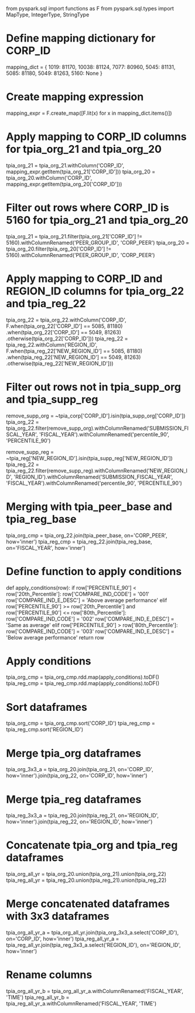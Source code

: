 from pyspark.sql import functions as F
from pyspark.sql.types import MapType, IntegerType, StringType

# Define mapping dictionary for CORP_ID
mapping_dict = {
    1019: 81170,
    10038: 81124,
    7077: 80960,
    5045: 81131,
    5085: 81180,
    5049: 81263,
    5160: None
}

# Create mapping expression
mapping_expr = F.create_map([F.lit(x) for x in mapping_dict.items()])

# Apply mapping to CORP_ID columns for tpia_org_21 and tpia_org_20
tpia_org_21 = tpia_org_21.withColumn('CORP_ID', mapping_expr.getItem(tpia_org_21['CORP_ID']))
tpia_org_20 = tpia_org_20.withColumn('CORP_ID', mapping_expr.getItem(tpia_org_20['CORP_ID']))

# Filter out rows where CORP_ID is 5160 for tpia_org_21 and tpia_org_20
tpia_org_21 = tpia_org_21.filter(tpia_org_21['CORP_ID'] != 5160).withColumnRenamed('PEER_GROUP_ID', 'CORP_PEER')
tpia_org_20 = tpia_org_20.filter(tpia_org_20['CORP_ID'] != 5160).withColumnRenamed('PEER_GROUP_ID', 'CORP_PEER')

# Apply mapping to CORP_ID and REGION_ID columns for tpia_org_22 and tpia_reg_22
tpia_org_22 = tpia_org_22.withColumn('CORP_ID', F.when(tpia_org_22['CORP_ID'] == 5085, 81180)
                                      .when(tpia_org_22['CORP_ID'] == 5049, 81263)
                                      .otherwise(tpia_org_22['CORP_ID']))
tpia_reg_22 = tpia_reg_22.withColumn('REGION_ID', F.when(tpia_reg_22['NEW_REGION_ID'] == 5085, 81180)
                                        .when(tpia_reg_22['NEW_REGION_ID'] == 5049, 81263)
                                        .otherwise(tpia_reg_22['NEW_REGION_ID']))

# Filter out rows not in tpia_supp_org and tpia_supp_reg
remove_supp_org = ~tpia_corp['CORP_ID'].isin(tpia_supp_org['CORP_ID'])
tpia_org_22 = tpia_org_22.filter(remove_supp_org).withColumnRenamed('SUBMISSION_FISCAL_YEAR', 'FISCAL_YEAR').withColumnRenamed('percentile_90', 'PERCENTILE_90')

remove_supp_reg = ~tpia_reg['NEW_REGION_ID'].isin(tpia_supp_reg['NEW_REGION_ID'])
tpia_reg_22 = tpia_reg_22.filter(remove_supp_reg).withColumnRenamed('NEW_REGION_ID', 'REGION_ID').withColumnRenamed('SUBMISSION_FISCAL_YEAR', 'FISCAL_YEAR').withColumnRenamed('percentile_90', 'PERCENTILE_90')

# Merging with tpia_peer_base and tpia_reg_base
tpia_org_cmp = tpia_org_22.join(tpia_peer_base, on='CORP_PEER', how='inner')
tpia_reg_cmp = tpia_reg_22.join(tpia_reg_base, on='FISCAL_YEAR', how='inner')

# Define function to apply conditions
def apply_conditions(row):
    if row['PERCENTILE_90'] < row['20th_Percentile']:
        row['COMPARE_IND_CODE'] = '001'
        row['COMPARE_IND_E_DESC'] = 'Above average performance'
    elif row['PERCENTILE_90'] >= row['20th_Percentile'] and row['PERCENTILE_90'] <= row['80th_Percentile']:
        row['COMPARE_IND_CODE'] = '002'
        row['COMPARE_IND_E_DESC'] = 'Same as average'
    elif row['PERCENTILE_90'] > row['80th_Percentile']:
        row['COMPARE_IND_CODE'] = '003'
        row['COMPARE_IND_E_DESC'] = 'Below average performance'
    return row

# Apply conditions
tpia_org_cmp = tpia_org_cmp.rdd.map(apply_conditions).toDF()
tpia_reg_cmp = tpia_reg_cmp.rdd.map(apply_conditions).toDF()

# Sort dataframes
tpia_org_cmp = tpia_org_cmp.sort('CORP_ID')
tpia_reg_cmp = tpia_reg_cmp.sort('REGION_ID')

# Merge tpia_org dataframes
tpia_org_3x3_a = tpia_org_20.join(tpia_org_21, on='CORP_ID', how='inner').join(tpia_org_22, on='CORP_ID', how='inner')

# Merge tpia_reg dataframes
tpia_reg_3x3_a = tpia_reg_20.join(tpia_reg_21, on='REGION_ID', how='inner').join(tpia_reg_22, on='REGION_ID', how='inner')

# Concatenate tpia_org and tpia_reg dataframes
tpia_org_all_yr = tpia_org_20.union(tpia_org_21).union(tpia_org_22)
tpia_reg_all_yr = tpia_reg_20.union(tpia_reg_21).union(tpia_reg_22)

# Merge concatenated dataframes with 3x3 dataframes
tpia_org_all_yr_a = tpia_org_all_yr.join(tpia_org_3x3_a.select('CORP_ID'), on='CORP_ID', how='inner')
tpia_reg_all_yr_a = tpia_reg_all_yr.join(tpia_reg_3x3_a.select('REGION_ID'), on='REGION_ID', how='inner')

# Rename columns
tpia_org_all_yr_b = tpia_org_all_yr_a.withColumnRenamed('FISCAL_YEAR', 'TIME')
tpia_reg_all_yr_b = tpia_reg_all_yr_a.withColumnRenamed('FISCAL_YEAR', 'TIME')
